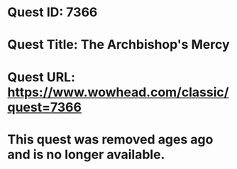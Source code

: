 # Quest ID: 7366
# Quest Title: The Archbishop's Mercy
# Quest URL: https://www.wowhead.com/classic/quest=7366
# This quest was removed ages ago and is no longer available.